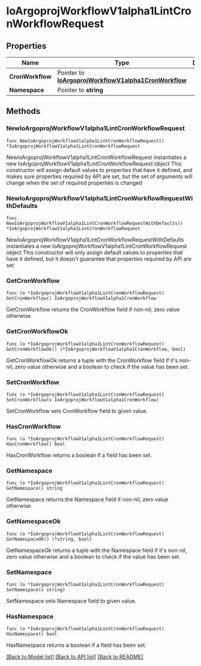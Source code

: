# IoArgoprojWorkflowV1alpha1LintCronWorkflowRequest

## Properties

Name | Type | Description | Notes
------------ | ------------- | ------------- | -------------
**CronWorkflow** | Pointer to [**IoArgoprojWorkflowV1alpha1CronWorkflow**](IoArgoprojWorkflowV1alpha1CronWorkflow.md) |  | [optional] 
**Namespace** | Pointer to **string** |  | [optional] 

## Methods

### NewIoArgoprojWorkflowV1alpha1LintCronWorkflowRequest

`func NewIoArgoprojWorkflowV1alpha1LintCronWorkflowRequest() *IoArgoprojWorkflowV1alpha1LintCronWorkflowRequest`

NewIoArgoprojWorkflowV1alpha1LintCronWorkflowRequest instantiates a new IoArgoprojWorkflowV1alpha1LintCronWorkflowRequest object
This constructor will assign default values to properties that have it defined,
and makes sure properties required by API are set, but the set of arguments
will change when the set of required properties is changed

### NewIoArgoprojWorkflowV1alpha1LintCronWorkflowRequestWithDefaults

`func NewIoArgoprojWorkflowV1alpha1LintCronWorkflowRequestWithDefaults() *IoArgoprojWorkflowV1alpha1LintCronWorkflowRequest`

NewIoArgoprojWorkflowV1alpha1LintCronWorkflowRequestWithDefaults instantiates a new IoArgoprojWorkflowV1alpha1LintCronWorkflowRequest object
This constructor will only assign default values to properties that have it defined,
but it doesn't guarantee that properties required by API are set

### GetCronWorkflow

`func (o *IoArgoprojWorkflowV1alpha1LintCronWorkflowRequest) GetCronWorkflow() IoArgoprojWorkflowV1alpha1CronWorkflow`

GetCronWorkflow returns the CronWorkflow field if non-nil, zero value otherwise.

### GetCronWorkflowOk

`func (o *IoArgoprojWorkflowV1alpha1LintCronWorkflowRequest) GetCronWorkflowOk() (*IoArgoprojWorkflowV1alpha1CronWorkflow, bool)`

GetCronWorkflowOk returns a tuple with the CronWorkflow field if it's non-nil, zero value otherwise
and a boolean to check if the value has been set.

### SetCronWorkflow

`func (o *IoArgoprojWorkflowV1alpha1LintCronWorkflowRequest) SetCronWorkflow(v IoArgoprojWorkflowV1alpha1CronWorkflow)`

SetCronWorkflow sets CronWorkflow field to given value.

### HasCronWorkflow

`func (o *IoArgoprojWorkflowV1alpha1LintCronWorkflowRequest) HasCronWorkflow() bool`

HasCronWorkflow returns a boolean if a field has been set.

### GetNamespace

`func (o *IoArgoprojWorkflowV1alpha1LintCronWorkflowRequest) GetNamespace() string`

GetNamespace returns the Namespace field if non-nil, zero value otherwise.

### GetNamespaceOk

`func (o *IoArgoprojWorkflowV1alpha1LintCronWorkflowRequest) GetNamespaceOk() (*string, bool)`

GetNamespaceOk returns a tuple with the Namespace field if it's non-nil, zero value otherwise
and a boolean to check if the value has been set.

### SetNamespace

`func (o *IoArgoprojWorkflowV1alpha1LintCronWorkflowRequest) SetNamespace(v string)`

SetNamespace sets Namespace field to given value.

### HasNamespace

`func (o *IoArgoprojWorkflowV1alpha1LintCronWorkflowRequest) HasNamespace() bool`

HasNamespace returns a boolean if a field has been set.


[[Back to Model list]](../README.md#documentation-for-models) [[Back to API list]](../README.md#documentation-for-api-endpoints) [[Back to README]](../README.md)


